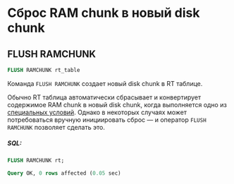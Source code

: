 # Сброс RAM chunk в новый disk chunk

## FLUSH RAMCHUNK

<!-- example flush_ramchunk -->

```sql
FLUSH RAMCHUNK rt_table
```

Команда `FLUSH RAMCHUNK` создает новый disk chunk в RT таблице.

Обычно RT таблица автоматически сбрасывает и конвертирует содержимое RAM chunk в новый disk chunk, когда выполняется одно из [специальных условий](../Creating_a_table/Local_tables/Plain_and_real-time_table_settings.md#ram-chunk-flushing-conditions). Однако в некоторых случаях может потребоваться вручную инициировать сброс — и оператор `FLUSH RAMCHUNK` позволяет сделать это.

<!-- intro -->
##### SQL:

<!-- request SQL -->

```sql
FLUSH RAMCHUNK rt;
```
<!-- response mysql -->
```sql
Query OK, 0 rows affected (0.05 sec)
```
<!-- end -->
<!-- proofread -->

